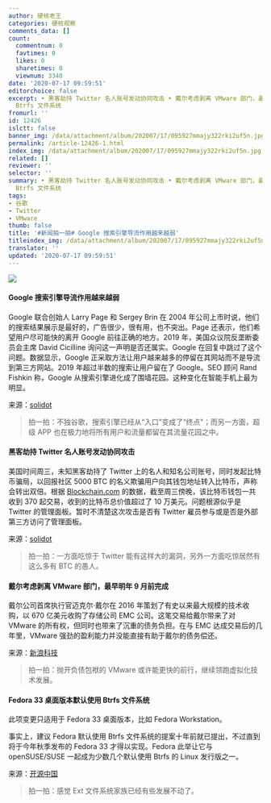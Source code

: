```yaml
---
author: 硬核老王
categories: 硬核观察
comments_data: []
count:
  commentnum: 0
  favtimes: 0
  likes: 0
  sharetimes: 0
  viewnum: 3340
date: '2020-07-17 09:59:51'
editorchoice: false
excerpt: • 黑客劫持 Twitter 名人账号发动协同攻击 • 戴尔考虑剥离 VMware 部门，最早明年 9 月前完成 • Fedora 33 桌面版本默认使用
  Btrfs 文件系统
fromurl: ''
id: 12426
islctt: false
banner_img: /data/attachment/album/202007/17/095927mmajy322rki2uf5n.jpg
permalink: /article-12426-1.html
index_img: /data/attachment/album/202007/17/095927mmajy322rki2uf5n.jpg
related: []
reviewer: ''
selector: ''
summary: • 黑客劫持 Twitter 名人账号发动协同攻击 • 戴尔考虑剥离 VMware 部门，最早明年 9 月前完成 • Fedora 33 桌面版本默认使用
  Btrfs 文件系统
tags:
- 谷歌
- Twitter
- VMware
thumb: false
title: '#新闻拍一拍# Google 搜索引擎导流作用越来越弱'
titleindex_img: /data/attachment/album/202007/17/095927mmajy322rki2uf5n.jpg
translator: ''
updated: '2020-07-17 09:59:51'
---
```


![](/data/attachment/album/202007/17/095927mmajy322rki2uf5n.jpg)


#### Google 搜索引擎导流作用越来越弱


Google 联合创始人 Larry Page 和 Sergey Brin 在 2004 年公司上市时说，他们的搜索结果展示是最好的，广告很少，很有用，也不突出。Page 还表示，他们希望用户尽可能快的离开 Google 前往正确的地方。2019 年，美国众议院反垄断委员会主席 David Cicilline 询问这一声明是否还属实。Google 在回复中跳过了这个问题。数据显示，Google 正采取方法让用户越来越多的停留在其网站而不是导流到第三方网站。2019 年超过半数的搜索让用户留在了 Google。SEO 顾问 Rand Fishkin 称，Google 从搜索引擎进化成了围墙花园。这种变化在智能手机上最为明显。


来源：[solidot](https://www.solidot.org/story?sid=64963)



> 
> 拍一拍：不独谷歌，搜索引擎已经从“入口”变成了“终点"；而另一方面，超级 APP 也在极力地将所有用户和流量都留在其流量花园之中。
> 
> 
> 


#### 黑客劫持 Twitter 名人账号发动协同攻击


美国时间周三，未知黑客劫持了 Twitter 上的名人和知名公司账号，同时发起比特币骗局，以回报社区 5000 BTC 的名义欺骗用户向其钱包地址转入比特币，声称会转出双倍。根据 [Blockchain.com](http://blockchain.com/) 的数据，截至周三傍晚，该比特币钱包一共收到 370 起交易，收到的比特币总价值超过了 10 万美元。问题根源似乎是 Twitter 的管理面板。暂时不清楚这次攻击是否有 Twitter 雇员参与或是否是外部第三方访问了管理面板。


来源：[solidot](https://www.solidot.org/story?sid=64958)



> 
> 拍一拍：一方面吃惊于 Twitter 能有这样大的漏洞，另外一方面吃惊居然有这么多有 BTC 的愚人。
> 
> 
> 


#### 戴尔考虑剥离 VMware 部门，最早明年 9 月前完成


戴尔公司首席执行官迈克尔·戴尔在 2016 年策划了有史以来最大规模的技术收购，以 670 亿美元收购了存储公司 EMC 公司。这笔交易给戴尔带来了对 VMware 的所有权，但同时也带来了沉重的债务负担。在与 EMC 达成交易后的几年里，VMware 强劲的盈利能力并没能直接有助于戴尔的债务偿还。


来源：[新浪科技](https://www.cnbeta.com/articles/tech/1003889.htm)



> 
> 拍一拍：抛开负债包袱的 VMware 或许能更快的前行，继续领跑虚拟化技术发展。
> 
> 
> 


#### Fedora 33 桌面版本默认使用 Btrfs 文件系统


此项变更只适用于 Fedora 33 桌面版本，比如 Fedora Workstation。


事实上，建议 Fedora 默认使用 Btrfs 文件系统的提案十年前就已提出，不过直到将于今年秋季发布的 Fedora 33 才得以实现。Fedora 此举让它与 openSUSE/SUSE 一起成为少数几个默认使用 Btrfs 的 Linux 发行版之一。


来源：[开源中国](https://www.oschina.net/news/117253/fedora-33-btrfs-desktop-approved)



> 
> 拍一拍：感觉 Ext 文件系统家族已经有些发展不动了。
> 
> 
>
